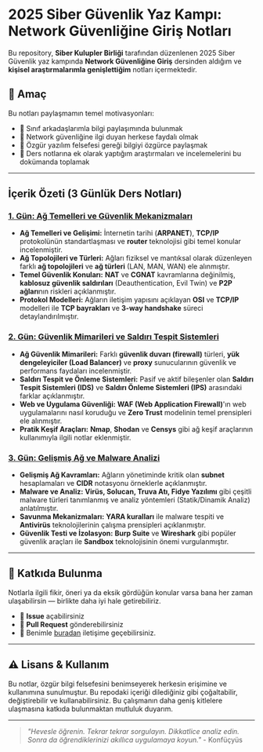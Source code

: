 # 2025 Siber Güvenlik Yaz Kampı: Network Güvenliğine Giriş Notları

Bu repository, **Siber Kulupler Birliği** tarafından düzenlenen 2025 Siber Güvenlik yaz kampında **Network Güvenliğine Giriş** dersinden aldığım ve **kişisel araştırmalarımla genişlettiğim** notları içermektedir. 

## 🎯 Amaç

Bu notları paylaşmamın temel motivasyonları:
- 📖 Sınıf arkadaşlarımla bilgi paylaşımında bulunmak
- 🌱 Network güvenliğine ilgi duyan herkese faydalı olmak
- 🤝 Özgür yazılım felsefesi gereği bilgiyi özgürce paylaşmak
- 📝 Ders notlarına ek olarak yaptığım araştırmaları ve incelemelerini bu dokümanda toplamak

-----

## İçerik Özeti (3 Günlük Ders Notları)

### [1. Gün: Ağ Temelleri ve Güvenlik Mekanizmaları](https://github.com/mirzasak/skb2025yaz-network-guvenligine-giris/blob/main/Network%20G%C3%BCvenli%C4%9Fine%20Giri%C5%9F%201.G%C3%BCn.md)

  * **Ağ Temelleri ve Gelişimi:** İnternetin tarihi (**ARPANET**), **TCP/IP** protokolünün standartlaşması ve **router** teknolojisi gibi temel konular incelenmiştir.
  * **Ağ Topolojileri ve Türleri:** Ağları fiziksel ve mantıksal olarak düzenleyen farklı **ağ topolojileri** ve **ağ türleri** (LAN, MAN, WAN) ele alınmıştır.
  * **Temel Güvenlik Konuları:** **NAT** ve **CGNAT** kavramlarına değinilmiş, **kablosuz güvenlik saldırıları** (Deauthentication, Evil Twin) ve **P2P ağları**nın riskleri açıklanmıştır.
  * **Protokol Modelleri:** Ağların iletişim yapısını açıklayan **OSI** ve **TCP/IP** modelleri ile **TCP bayrakları** ve **3-way handshake** süreci detaylandırılmıştır.

### [2. Gün: Güvenlik Mimarileri ve Saldırı Tespit Sistemleri](https://github.com/mirzasak/skb2025yaz-network-guvenligine-giris/blob/main/Network%20G%C3%BCvenli%C4%9Fine%20Giri%C5%9F%202.G%C3%BCn.md)

  * **Ağ Güvenlik Mimarileri:** Farklı **güvenlik duvarı (firewall)** türleri, **yük dengeleyiciler (Load Balancer)** ve **proxy** sunucularının güvenlik ve performans faydaları incelenmiştir.
  * **Saldırı Tespit ve Önleme Sistemleri:** Pasif ve aktif bileşenler olan **Saldırı Tespit Sistemleri (IDS)** ve **Saldırı Önleme Sistemleri (IPS)** arasındaki farklar açıklanmıştır.
  * **Web ve Uygulama Güvenliği:** **WAF (Web Application Firewall)**'ın web uygulamalarını nasıl koruduğu ve **Zero Trust** modelinin temel prensipleri ele alınmıştır.
  * **Pratik Keşif Araçları:** **Nmap**, **Shodan** ve **Censys** gibi ağ keşif araçlarının kullanımıyla ilgili notlar eklenmiştir.

### [3. Gün: Gelişmiş Ağ ve Malware Analizi](https://github.com/mirzasak/skb2025yaz-network-guvenligine-giris/blob/main/Network%20G%C3%BCvenli%C4%9Fine%20Giri%C5%9F%203.G%C3%BCn.md)

  * **Gelişmiş Ağ Kavramları:** Ağların yönetiminde kritik olan **subnet** hesaplamaları ve **CIDR** notasyonu örneklerle açıklanmıştır.
  * **Malware ve Analiz:** **Virüs, Solucan, Truva Atı, Fidye Yazılımı** gibi çeşitli malware türleri tanımlanmış ve analiz yöntemleri (Statik/Dinamik Analiz) anlatılmıştır.
  * **Savunma Mekanizmaları:** **YARA kuralları** ile malware tespiti ve **Antivirüs** teknolojilerinin çalışma prensipleri açıklanmıştır.
  * **Güvenlik Testi ve İzolasyon:** **Burp Suite** ve **Wireshark** gibi popüler güvenlik araçları ile **Sandbox** teknolojisinin önemi vurgulanmıştır.

-----

## 🤝 Katkıda Bulunma

Notlarla ilgili fikir, öneri ya da eksik gördüğün konular varsa bana her zaman ulaşabilirsin — birlikte daha iyi hale getirebiliriz.
- 🐛 **Issue** açabilirsiniz
- 🔧 **Pull Request** gönderebilirsiniz
- 📧 Benimle [buradan](https://www.linkedin.com/in/mirzasak) iletişime geçebilirsiniz.

-----

## ⚠️ Lisans & Kullanım

Bu notlar, özgür bilgi felsefesini benimseyerek herkesin erişimine ve kullanımına sunulmuştur. Bu repodaki içeriği dilediğiniz gibi çoğaltabilir, değiştirebilir ve kullanabilirsiniz. Bu çalışmanın daha geniş kitlelere ulaşmasına katkıda bulunmaktan mutluluk duyarım.

-----

> *"Hevesle öğrenin. Tekrar tekrar sorgulayın. Dikkatlice analiz edin. Sonra da öğrendiklerinizi akıllıca uygulamaya koyun."* - Konfüçyüs
